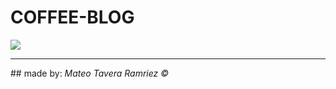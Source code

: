 <h1 style="aling:center"> COFFEE-BLOG </h1>
<img = src="https://firebasestorage.googleapis.com/v0/b/logos-1a888.appspot.com/o/git.png?alt=media&token=16ad6514-d12b-482c-9896-60807f886923">

<hr>
## made by: <i>Mateo Tavera Ramriez &copy; </i>
